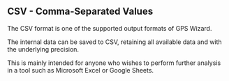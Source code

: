 ## CSV - Comma-Separated Values

The CSV format is one of the supported output formats of GPS Wizard.

The internal data can be saved to CSV, retaining all available data and with the underlying precision.

This is mainly intended for anyone who wishes to perform further analysis in a tool such as Microsoft Excel or Google Sheets.
